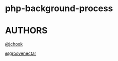 # php-background-process

AUTHORS
=======
[@jchook](https://github.com/jchook)

[@groovenectar](https://github.com/groovenectar)
